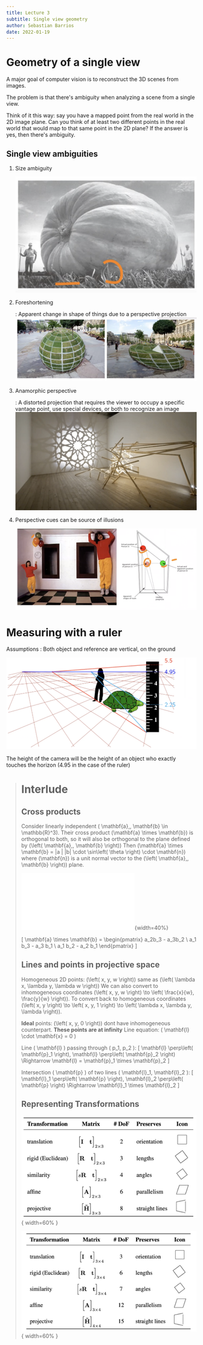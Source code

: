 ```yaml
---
title: Lecture 3
subtitle: Single view geometry
author: Sebastian Barrios
date: 2022-01-19
---
```


# Geometry of a single view

A major goal of computer vision is to reconstruct the 3D scenes from images.

The problem is that there's ambiguity when analyzing a scene from a single view.

Think of it this way: say you have a mapped point from the real world in the 2D image plane. Can you think of at least two different points in the real world that would map to that same point in the 2D plane? If the answer is yes, then there's ambiguity.

## Single view ambiguities

1. Size ambiguity

   ![Size ambiguity example](assets/images/size-ambiguity-example.png)

2. Foreshortening

   : Apparent change in shape of things due to a perspective projection
   ![Foreshortening Example](assets/images/foreshortening-example.png)

3. Anamorphic perspective

   : A distorted projection that requires the viewer to occupy a specific vantage point, use special devices, or both to recognize an image
   ![Anamorphic perspective example](assets/images/anamorphic-perspective-example.png)

4. Perspective cues can be source of illusions

   ![Ames Room](assets/images/ames-room.png)

# Measuring with a ruler

Assumptions
: Both object and reference are vertical, on the ground

![Measuring objects on image with a ruler](assets/images/measuring-with-ruler.png)

The height of the camera will be the height of an object who exactly touches the horizon (4.95 in the case of the ruler)

> # Interlude
>
> ## Cross products
>
> Consider linearly independent \( \mathbf{a},\, \mathbf{b} \in \mathbb{R}^3\). Their cross product \(\mathbf{a} \times \mathbf{b}\) is orthogonal to both, so it will also be orthogonal to the plane defined by \(\left( \mathbf{a},\, \mathbf{b} \right)\)
> Then \(\mathbf{a} \times \mathbf{b} = \|a \| \|b\| \cdot \sin\left( \theta \right) \cdot \mathbf{n}\) where \(\mathbf{n}\) is a unit normal vector to the \(\left( \mathbf{a},\, \mathbf{b} \right)\) plane.
>
> ![Cross Product](assets/figures/cross-product.pdf){width=40%}
>
> \[
> \mathbf{a} \times \mathbf{b} = \begin{pmatrix}
> a_2b_3 - a_3b_2 \\
> a_1 b_3 - a_3 b_1 \\
> a_1 b_2 - a_2 b_1
> \end{pmatrix}
> \]
>
> ## Lines and points in projective space
>
> Homogeneous 2D points: \(\left( x, y, w \right)\) same as \(\left( \lambda x, \lambda y, \lambda w \right)\)
> We can also convert to inhomogeneous coordinates \(\left( x, y, w \right) \to \left( \frac{x}{w}, \frac{y}{w} \right)\). To convert back to homogeneous coordinates \(\left( x, y \right) \to \left( x, y, 1 \right) \to \left( \lambda x, \lambda y, \lambda \right)\).
>
> **Ideal** points: \(\left( x, y, 0 \right)\) dont have inhomogeneous counterpart. **These points are at infinity**
> Line equation: \( \mathbf{l} \cdot \mathbf{x} = 0 \)
>
> Line \( \mathbf{l} \) passing through \( p_1, p_2 \):
> \[
> \mathbf{l} \perp\left( \mathbf{p}_1 \right), \mathbf{l} \perp\left( \mathbf{p}_2 \right) \Rightarrow \mathbf{l} = \mathbf{p}_1 \times \mathbf{p}_2
> \]
>
> Intersection \( \mathbf{p} \) of two lines \( \mathbf{l}_1, \mathbf{l}_2 \):
> \[
> \mathbf{l}_1 \perp\left( \mathbf{p} \right), \mathbf{l}_2 \perp\left( \mathbf{p} \right) \Rightarrow \mathbf{l}_1 \times \mathbf{l}_2
> \]
>
> ## Representing Transformations
>
>![Hierarchy of 2D coordinate transformations](assets/images/2d-coordinate-transformations.png){ width=60% }
>
>![Hierarchy of 3D coordinate transformations](assets/images/3d-coordinate-transformations.png){ width=60% }




